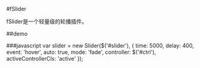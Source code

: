#fSlider

fSlider是一个轻量级的轮播插件。

##demo

###javascript
	var slider = new Slider($('#slider'), {
		time: 5000,
		delay: 400,
		event: 'hover',
		auto: true,
		mode: 'fade',
		controller: $('#ctrl'),
		activeControllerCls: 'active'
	});


